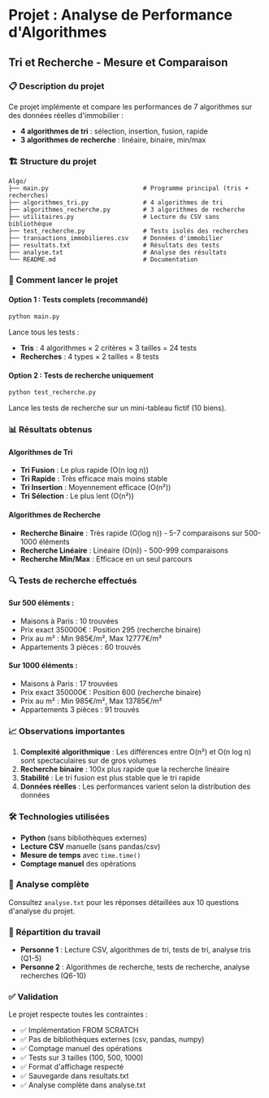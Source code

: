 # Projet : Analyse de Performance d'Algorithmes
## Tri et Recherche - Mesure et Comparaison

### 📋 Description du projet
Ce projet implémente et compare les performances de 7 algorithmes sur des données réelles d'immobilier :
- **4 algorithmes de tri** : sélection, insertion, fusion, rapide
- **3 algorithmes de recherche** : linéaire, binaire, min/max

### 🏗️ Structure du projet
```
Algo/
├── main.py                          # Programme principal (tris + recherches)
├── algorithmes_tri.py               # 4 algorithmes de tri
├── algorithmes_recherche.py         # 3 algorithmes de recherche
├── utilitaires.py                   # Lecture du CSV sans bibliothèque
├── test_recherche.py                # Tests isolés des recherches
├── transactions_immobilieres.csv    # Données d'immobilier
├── resultats.txt                    # Résultats des tests
├── analyse.txt                      # Analyse des résultats
└── README.md                        # Documentation
```

### 🚀 Comment lancer le projet

#### Option 1 : Tests complets (recommandé)
```bash
python main.py
```
Lance tous les tests :
- **Tris** : 4 algorithmes × 2 critères × 3 tailles = 24 tests
- **Recherches** : 4 types × 2 tailles = 8 tests

#### Option 2 : Tests de recherche uniquement
```bash
python test_recherche.py
```
Lance les tests de recherche sur un mini-tableau fictif (10 biens).

### 📊 Résultats obtenus

#### Algorithmes de Tri
- **Tri Fusion** : Le plus rapide (O(n log n))
- **Tri Rapide** : Très efficace mais moins stable
- **Tri Insertion** : Moyennement efficace (O(n²))
- **Tri Sélection** : Le plus lent (O(n²))

#### Algorithmes de Recherche
- **Recherche Binaire** : Très rapide (O(log n)) - 5-7 comparaisons sur 500-1000 éléments
- **Recherche Linéaire** : Linéaire (O(n)) - 500-999 comparaisons
- **Recherche Min/Max** : Efficace en un seul parcours

### 🔍 Tests de recherche effectués

#### Sur 500 éléments :
- Maisons à Paris : 10 trouvées
- Prix exact 350000€ : Position 295 (recherche binaire)
- Prix au m² : Min 985€/m², Max 12777€/m²
- Appartements 3 pièces : 60 trouvés

#### Sur 1000 éléments :
- Maisons à Paris : 17 trouvées
- Prix exact 350000€ : Position 600 (recherche binaire)
- Prix au m² : Min 985€/m², Max 13785€/m²
- Appartements 3 pièces : 91 trouvés

### 📈 Observations importantes

1. **Complexité algorithmique** : Les différences entre O(n²) et O(n log n) sont spectaculaires sur de gros volumes
2. **Recherche binaire** : 100x plus rapide que la recherche linéaire
3. **Stabilité** : Le tri fusion est plus stable que le tri rapide
4. **Données réelles** : Les performances varient selon la distribution des données

### 🛠️ Technologies utilisées
- **Python** (sans bibliothèques externes)
- **Lecture CSV** manuelle (sans pandas/csv)
- **Mesure de temps** avec `time.time()`
- **Comptage manuel** des opérations

### 📝 Analyse complète
Consultez `analyse.txt` pour les réponses détaillées aux 10 questions d'analyse du projet.

### 👥 Répartition du travail
- **Personne 1** : Lecture CSV, algorithmes de tri, tests de tri, analyse tris (Q1-5)
- **Personne 2** : Algorithmes de recherche, tests de recherche, analyse recherches (Q6-10)

### ✅ Validation
Le projet respecte toutes les contraintes :
- ✅ Implémentation FROM SCRATCH
- ✅ Pas de bibliothèques externes (csv, pandas, numpy)
- ✅ Comptage manuel des opérations
- ✅ Tests sur 3 tailles (100, 500, 1000)
- ✅ Format d'affichage respecté
- ✅ Sauvegarde dans resultats.txt
- ✅ Analyse complète dans analyse.txt
